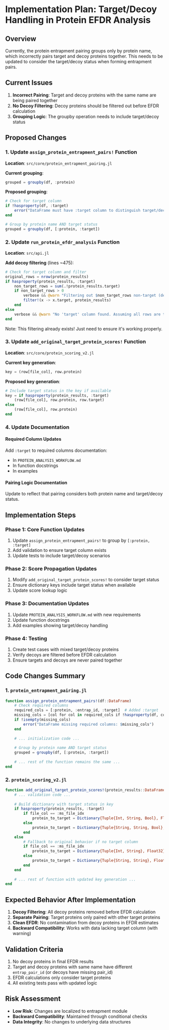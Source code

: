 # Implementation Plan: Target/Decoy Handling in Protein EFDR Analysis

## Overview

Currently, the protein entrapment pairing groups only by protein name, which incorrectly pairs target and decoy proteins together. This needs to be updated to consider the target/decoy status when forming entrapment pairs.

## Current Issues

1. **Incorrect Pairing**: Target and decoy proteins with the same name are being paired together
2. **No Decoy Filtering**: Decoy proteins should be filtered out before EFDR calculation
3. **Grouping Logic**: The groupby operation needs to include target/decoy status

## Proposed Changes

### 1. Update `assign_protein_entrapment_pairs!` Function

**Location**: `src/core/protein_entrapment_pairing.jl`

**Current grouping**:
```julia
grouped = groupby(df, :protein)
```

**Proposed grouping**:
```julia
# Check for target column
if !hasproperty(df, :target)
    error("DataFrame must have :target column to distinguish target/decoy proteins")
end

# Group by protein name AND target status
grouped = groupby(df, [:protein, :target])
```

### 2. Update `run_protein_efdr_analysis` Function

**Location**: `src/api.jl`

**Add decoy filtering** (lines ~475):
```julia
# Check for target column and filter
original_rows = nrow(protein_results)
if hasproperty(protein_results, :target)
    non_target_rows = sum(.!protein_results.target)
    if non_target_rows > 0
        verbose && @warn "Filtering out $non_target_rows non-target (decoy) rows before EFDR calculation"
        filter!(x -> x.target, protein_results)
    end
else
    verbose && @warn "No 'target' column found. Assuming all rows are targets."
end
```

Note: This filtering already exists! Just need to ensure it's working properly.

### 3. Update `add_original_target_protein_scores!` Function

**Location**: `src/core/protein_scoring_v2.jl`

**Current key generation**:
```julia
key = (row[file_col], row.protein)
```

**Proposed key generation**:
```julia
# Include target status in the key if available
key = if hasproperty(protein_results, :target)
    (row[file_col], row.protein, row.target)
else
    (row[file_col], row.protein)
end
```

### 4. Update Documentation

#### Required Column Updates

Add `:target` to required columns documentation:
- In `PROTEIN_ANALYSIS_WORKFLOW.md`
- In function docstrings
- In examples

#### Pairing Logic Documentation

Update to reflect that pairing considers both protein name and target/decoy status.

## Implementation Steps

### Phase 1: Core Function Updates
1. Update `assign_protein_entrapment_pairs!` to group by `[:protein, :target]`
2. Add validation to ensure target column exists
3. Update tests to include target/decoy scenarios

### Phase 2: Score Propagation Updates
1. Modify `add_original_target_protein_scores!` to consider target status
2. Ensure dictionary keys include target status when available
3. Update score lookup logic

### Phase 3: Documentation Updates
1. Update `PROTEIN_ANALYSIS_WORKFLOW.md` with new requirements
2. Update function docstrings
3. Add examples showing target/decoy handling

### Phase 4: Testing
1. Create test cases with mixed target/decoy proteins
2. Verify decoys are filtered before EFDR calculation
3. Ensure targets and decoys are never paired together

## Code Changes Summary

### 1. `protein_entrapment_pairing.jl`

```julia
function assign_protein_entrapment_pairs!(df::DataFrame)
    # Check required columns
    required_cols = [:protein, :entrap_id, :target]  # Added :target
    missing_cols = [col for col in required_cols if !hasproperty(df, col)]
    if !isempty(missing_cols)
        error("DataFrame missing required columns: $missing_cols")
    end
    
    # ... initialization code ...
    
    # Group by protein name AND target status
    grouped = groupby(df, [:protein, :target])
    
    # ... rest of the function remains the same ...
end
```

### 2. `protein_scoring_v2.jl`

```julia
function add_original_target_protein_scores!(protein_results::DataFrame; score_col=:pg_score)
    # ... validation code ...
    
    # Build dictionary with target status in key
    if hasproperty(protein_results, :target)
        if file_col == :ms_file_idx
            protein_to_target = Dictionary{Tuple{Int, String, Bool}, Float32}()
        else
            protein_to_target = Dictionary{Tuple{String, String, Bool}, Float32}()
        end
    else
        # Fallback to original behavior if no target column
        if file_col == :ms_file_idx
            protein_to_target = Dictionary{Tuple{Int, String}, Float32}()
        else
            protein_to_target = Dictionary{Tuple{String, String}, Float32}()
        end
    end
    
    # ... rest of function with updated key generation ...
end
```

## Expected Behavior After Implementation

1. **Decoy Filtering**: All decoy proteins removed before EFDR calculation
2. **Separate Pairing**: Target proteins only paired with other target proteins
3. **Clean EFDR**: No contamination from decoy proteins in EFDR estimates
4. **Backward Compatibility**: Works with data lacking target column (with warning)

## Validation Criteria

1. No decoy proteins in final EFDR results
2. Target and decoy proteins with same name have different `entrap_pair_id` (or decoys have missing pair_id)
3. EFDR calculations only consider target proteins
4. All existing tests pass with updated logic

## Risk Assessment

- **Low Risk**: Changes are localized to entrapment module
- **Backward Compatibility**: Maintained through conditional checks
- **Data Integrity**: No changes to underlying data structures